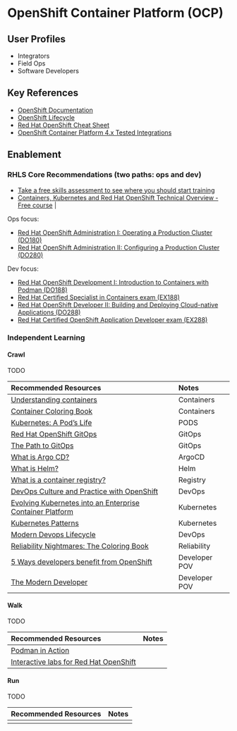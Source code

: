 # OpenShift Container Platform (OCP)

## User Profiles

* Integrators
* Field Ops
* Software Developers

## Key References

* [OpenShift Documentation](https://docs.redhat.com/en/documentation/openshift_container_platform/4.17)
* [OpenShift Lifecycle](https://access.redhat.com/support/policy/updates/openshift) 
* [Red Hat OpenShift Cheat Sheet](https://developers.redhat.com/cheat-sheets/red-hat-openshift-container-platform)
* [OpenShift Container Platform 4.x Tested Integrations](https://access.redhat.com/articles/4128421)

## Enablement

### RHLS Core Recommendations (two paths: ops and dev)

* [Take a free skills assessment to see where you should start training](https://skills.ole.redhat.com/en)
* [Containers, Kubernetes and Red Hat OpenShift Technical Overview - Free course](https://www.redhat.com/en/services/training/do080-deploying-containerized-applications-technical-overview) |

Ops focus:  
* [Red Hat OpenShift Administration I: Operating a Production Cluster (DO180)](https://www.redhat.com/en/services/training/red-hat-openshift-administration-i-operating-a-production-cluster) 
* [Red Hat OpenShift Administration II: Configuring a Production Cluster (DO280)](https://www.redhat.com/en/services/training/red-hat-openshift-administration-ii-configuring-a-production-cluster)

Dev focus:  
* [Red Hat OpenShift Development I: Introduction to Containers with Podman (DO188)](https://www.redhat.com/en/services/training/do188-red-hat-open-shift-development-introduction-containers-with-podman)
* [Red Hat Certified Specialist in Containers exam (EX188)](https://www.redhat.com/en/services/training/ex188-red-hat-certified-specialist-containers-exam)
* [Red Hat OpenShift Developer II: Building and Deploying Cloud-native Applications (DO288)](https://www.redhat.com/en/services/training/red-hat-openshift-developer-ii-building-and-deploying-cloud-native-applications)
* [Red Hat Certified OpenShift Application Developer exam (EX288)](https://www.redhat.com/en/services/training/ex288-red-hat-certified-openshift-application-developer-exam)

### Independent Learning

#### Crawl

TODO

| Recommended Resources | Notes |
| :-------------------- | :---- |
| [Understanding containers](https://www.redhat.com/en/topics/containers) | Containers |
| [Container Coloring Book](https://developers.redhat.com/e-books/container-coloring-book-whos-afraid-big-bad-wolf) | Containers |
| [Kubernetes: A Pod’s Life](https://www.redhat.com/en/blog/kubernetes-pods-life) | PODS |
| [Red Hat OpenShift GitOps](https://www.redhat.com/en/technologies/cloud-computing/openshift/gitops) | GitOps |
| [The Path to GitOps](https://developers.redhat.com/e-books/path-gitops) | GitOps |
| [What is Argo CD?](https://www.redhat.com/en/topics/devops/what-is-argocd) | ArgoCD |
| [What is Helm?](https://www.redhat.com/en/topics/devops/what-is-helm#overview) | Helm |
| [What is a container registry?](https://www.redhat.com/en/topics/cloud-native-apps/what-is-a-container-registry) | Registry |
| [DevOps Culture and Practice with OpenShift](https://developers.redhat.com/e-books/devops-culture-and-practice-openshift) | DevOps |
| [Evolving Kubernetes into an Enterprise Container Platform](https://www.carahsoft.com/blog/red-hat-kubernetes-container-platform-blog-2020) | Kubernetes |
| [Kubernetes Patterns](https://developers.redhat.com/e-books/kubernetes-patterns) | Kubernetes |
| [Modern Devops Lifecycle](https://developers.redhat.com/e-books/modern-devops-lifecycle) | DevOps |
| [Reliability Nightmares: The Coloring Book](https://developers.redhat.com/e-books/reliability-nightmares-coloring-book)    | Reliability |
| [5 Ways developers benefit from OpenShift](https://developers.redhat.com/e-books/5-ways-developers-benefit-red-hat-openshift)   | Developer POV |
| [The Modern Developer](https://developers.redhat.com/e-books/modern-developer) | Developer POV |

#### Walk

TODO

| Recommended Resources | Notes |
| :---- | :---- |
| [Podman in Action](https://developers.redhat.com/e-books/podman-action) | |
| [Interactive labs for Red Hat OpenShift](https://www.redhat.com/en/interactive-labs/openshift) | |

#### Run

TODO

| Recommended Resources | Notes |
| :---- | :---- |
| | |
